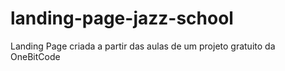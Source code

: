 # landing-page-jazz-school
 Landing Page criada a partir das aulas de um projeto gratuito da OneBitCode
